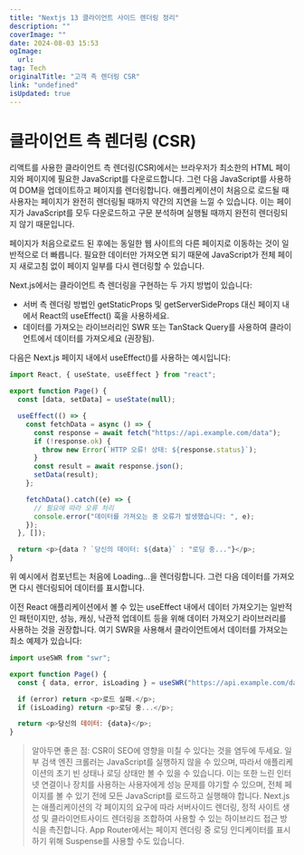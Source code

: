 ```yaml
---
title: "Nextjs 13 클라이언트 사이드 렌더링 정리"
description: ""
coverImage: ""
date: 2024-08-03 15:53
ogImage: 
  url: 
tag: Tech
originalTitle: "고객 측 렌더링 CSR"
link: "undefined"
isUpdated: true
---
```






# 클라이언트 측 렌더링 (CSR)

리액트를 사용한 클라이언트 측 렌더링(CSR)에서는 브라우저가 최소한의 HTML 페이지와 페이지에 필요한 JavaScript를 다운로드합니다. 그런 다음 JavaScript를 사용하여 DOM을 업데이트하고 페이지를 렌더링합니다. 애플리케이션이 처음으로 로드될 때 사용자는 페이지가 완전히 렌더링될 때까지 약간의 지연을 느낄 수 있습니다. 이는 페이지가 JavaScript를 모두 다운로드하고 구문 분석하며 실행될 때까지 완전히 렌더링되지 않기 때문입니다.

페이지가 처음으로로드 된 후에는 동일한 웹 사이트의 다른 페이지로 이동하는 것이 일반적으로 더 빠릅니다. 필요한 데이터만 가져오면 되기 때문에 JavaScript가 전체 페이지 새로고침 없이 페이지 일부를 다시 렌더링할 수 있습니다.

Next.js에서는 클라이언트 측 렌더링을 구현하는 두 가지 방법이 있습니다:

<div class="content-ad"></div>

- 서버 측 렌더링 방법인 getStaticProps 및 getServerSideProps 대신 페이지 내에서 React의 useEffect() 훅을 사용하세요.
- 데이터를 가져오는 라이브러리인 SWR 또는 TanStack Query를 사용하여 클라이언트에서 데이터를 가져오세요 (권장됨).

다음은 Next.js 페이지 내에서 useEffect()를 사용하는 예시입니다:

```js
import React, { useState, useEffect } from "react";

export function Page() {
  const [data, setData] = useState(null);

  useEffect(() => {
    const fetchData = async () => {
      const response = await fetch("https://api.example.com/data");
      if (!response.ok) {
        throw new Error(`HTTP 오류! 상태: ${response.status}`);
      }
      const result = await response.json();
      setData(result);
    };

    fetchData().catch((e) => {
      // 필요에 따라 오류 처리
      console.error("데이터를 가져오는 중 오류가 발생했습니다: ", e);
    });
  }, []);

  return <p>{data ? `당신의 데이터: ${data}` : "로딩 중..."}</p>;
}
```

위 예시에서 컴포넌트는 처음에 Loading...을 렌더링합니다. 그런 다음 데이터를 가져오면 다시 렌더링되어 데이터를 표시합니다.

<div class="content-ad"></div>

이전 React 애플리케이션에서 볼 수 있는 useEffect 내에서 데이터 가져오기는 일반적인 패턴이지만, 성능, 캐싱, 낙관적 업데이트 등을 위해 데이터 가져오기 라이브러리를 사용하는 것을 권장합니다. 여기 SWR을 사용해서 클라이언트에서 데이터를 가져오는 최소 예제가 있습니다:

```js
import useSWR from "swr";

export function Page() {
  const { data, error, isLoading } = useSWR("https://api.example.com/data", fetcher);

  if (error) return <p>로드 실패.</p>;
  if (isLoading) return <p>로딩 중...</p>;

  return <p>당신의 데이터: {data}</p>;
}
```

> 알아두면 좋은 점:
> CSR이 SEO에 영향을 미칠 수 있다는 것을 염두에 두세요. 일부 검색 엔진 크롤러는 JavaScript를 실행하지 않을 수 있으며, 따라서 애플리케이션의 초기 빈 상태나 로딩 상태만 볼 수 있을 수 있습니다. 이는 또한 느린 인터넷 연결이나 장치를 사용하는 사용자에게 성능 문제를 야기할 수 있으며, 전체 페이지를 볼 수 있기 전에 모든 JavaScript를 로드하고 실행해야 합니다. Next.js는 애플리케이션의 각 페이지의 요구에 따라 서버사이드 렌더링, 정적 사이트 생성 및 클라이언트사이드 렌더링을 조합하여 사용할 수 있는 하이브리드 접근 방식을 촉진합니다. App Router에서는 페이지 렌더링 중 로딩 인디케이터를 표시하기 위해 Suspense를 사용할 수도 있습니다.

<div class="content-ad"></div>
